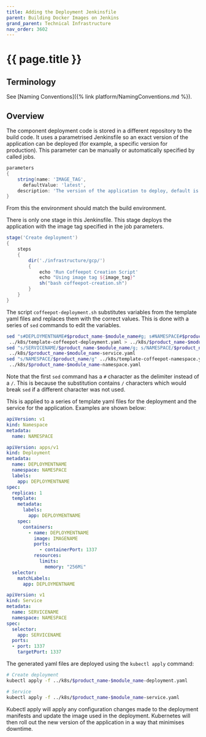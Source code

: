 ```yaml
---
title: Adding the Deployment Jenkinsfile
parent: Building Docker Images on Jenkins
grand_parent: Technical Infrastructure
nav_order: 3602
---
```


# {{ page.title }}

## Terminology

See [Naming Conventions]({% link platform/NamingConventions.md %}).

## Overview

The component deployment code is stored in a different repository to the build code.
It uses a parametrised Jenkinsfile so an exact version of the application can be deployed (for example, a specific version for production).
This parameter can be manually or automatically specified by called jobs.

```groovy
parameters
{
    string(name: 'IMAGE_TAG',
      defaultValue: 'latest',
    description: 'The version of the application to deploy, default is latest if unspecified')
}
```

From this the environment should match the build environment.

There is only one stage in this Jenkinsfile. This stage deploys the application with the image tag specified in the job parameters.

```groovy
stage('Create deployment')
{
    steps
    {
        dir('./infrastructure/gcp/')
        {
            echo 'Run Coffeepot Creation Script'
            echo "Using image tag ${image_tag}"
            sh("bash coffeepot-creation.sh")
        }
    }
}
```

The script `coffeepot-deployment.sh` substitutes variables from the template yaml files and replaces them with the correct values.
 This is done with a series of `sed` commands to edit the variables.

```bash
sed "s#DEPLOYMENTNAME#$product_name-$module_name#g; s#NAMESPACE#$product_name#g; s#IMAGENAME#$image_tag#g"
 ../k8s/template-coffeepot-deployment.yaml > ../k8s/$product_name-$module_name-deployment.yaml
sed "s/SERVICENAME/$product_name-$module_name/g; s/NAMESPACE/$product_name/g" ../k8s/template-coffeepot-service.yaml >
 ../k8s/$product_name-$module_name-service.yaml
sed "s/NAMESPACE/$product_name/g" ../k8s/template-coffeepot-namespace.yaml >
 ../k8s/$product_name-$module_name-namespace.yaml
```

Note that the first `sed` command has a `#` character as the delimiter instead of a `/`.
This is because the substitution contains `/` characters which would break `sed` if a different character was not used.

This is applied to a series of template yaml files for the deployment and the service for the application. Examples are shown below:

```yaml
apiVersion: v1
kind: Namespace
metadata:
  name: NAMESPACE
```

```yaml
apiVersion: apps/v1
kind: Deployment
metadata:
  name: DEPLOYMENTNAME
  namespace: NAMESPACE
  labels:
    app: DEPLOYMENTNAME
spec:
  replicas: 1
  template:
    metadata:
      labels:
        app: DEPLOYMENTNAME
    spec:
      containers:
        - name: DEPLOYMENTNAME
          image: IMAGENAME
          ports:
            - containerPort: 1337
          resources:
            limits:
              memory: "256Mi"
  selector:
    matchLabels:
      app: DEPLOYMENTNAME
```

```yaml
apiVersion: v1
kind: Service
metadata:
  name: SERVICENAME
  namespace: NAMESPACE
spec:
  selector:
    app: SERVICENAME
  ports:
  - port: 1337
    targetPort: 1337
```

The generated yaml files are deployed using the `kubectl apply` command:

```bash
# Create deployment
kubectl apply -f ../k8s/$product_name-$module_name-deployment.yaml

# Service
kubectl apply -f ../k8s/$product_name-$module_name-service.yaml
```

Kubectl apply will apply any configuration changes made to the deployment manifests and update the image used in the deployment.
Kubernetes will then roll out the new version of the application in a way that minimises downtime.
